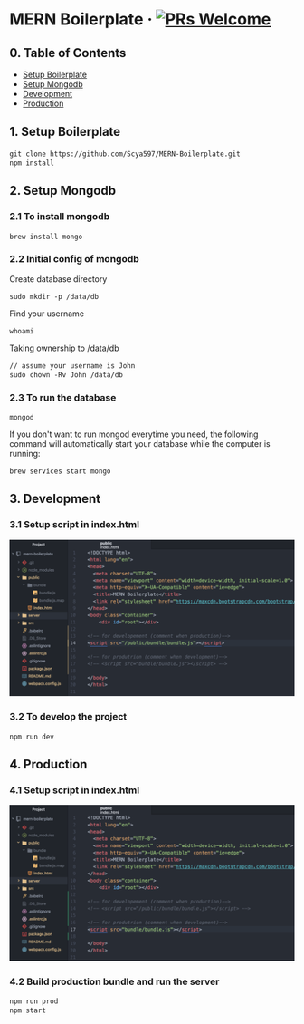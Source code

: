 # MERN Boilerplate &middot; [![PRs Welcome](https://img.shields.io/badge/PRs-welcome-brightgreen.svg?style=flat-square)](http://makeapullrequest.com)


## 0. Table of Contents  
- [Setup Boilerplate](#1-setup)
- [Setup Mongodb](#2-mongodb)
- [Development](#3-development)
- [Production](#4-production)

## 1. Setup Boilerplate
```
git clone https://github.com/Scya597/MERN-Boilerplate.git
npm install
```

## 2. Setup Mongodb

### 2.1 To install mongodb

```
brew install mongo
```

### 2.2 Initial config of mongodb

Create database directory

```
sudo mkdir -p /data/db
```

Find your username

```
whoami
```

Taking ownership to /data/db

```
// assume your username is John
sudo chown -Rv John /data/db
```

### 2.3 To run the database

```
mongod
```

If you don't want to run mongod everytime you need, the following command will automatically start your database while the computer is running:

```
brew services start mongo
```

## 3. Development


### 3.1 Setup script in index.html

![screenshot](https://github.com/Scya597/MERN-Boilerplate/blob/master/assets/images/dev.png)

### 3.2 To develop the project

```
npm run dev
```

## 4. Production

### 4.1 Setup script in index.html

![screenshot](https://github.com/Scya597/MERN-Boilerplate/blob/master/assets/images/prod.png)

### 4.2 Build production bundle and run the server

```
npm run prod
npm start
```